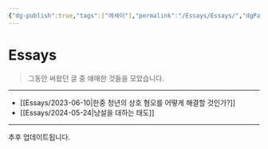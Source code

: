 ```yaml
---
{"dg-publish":true,"tags":["에세이"],"permalink":"/Essays/Essays/","dgPassFrontmatter":true,"created":"2024-08-01T01:32:10.000+09:00","updated":"2024-08-01T01:32:10.000+09:00"}
---
```




# Essays

> 그동안 써왔던 글 중 애매한 것들을 모았습니다.
---

+ [[Essays/2023-06-10\|한중 청년의 상호 혐오를 어떻게 해결할 것인가?]]
+ [[Essays/2024-05-24\|낭설을 대하는 태도]]

---

추후 업데이트됩니다.